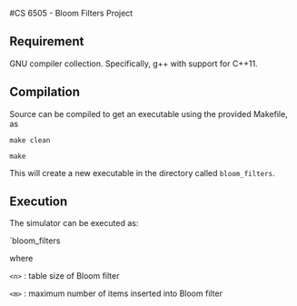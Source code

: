#CS 6505 - Bloom Filters Project

## Requirement
GNU compiler collection. Specifically, g++ with support for C++11.

## Compilation
Source can be compiled to get an executable using the provided Makefile, as

`make clean`

`make`

This will create a new executable in the directory called `bloom_filters`.

## Execution
The simulator can be executed as:

`bloom_filters <n> <m>

where

`<n>`    : table size of Bloom filter

`<m>`    : maximum number of items inserted into Bloom filter
